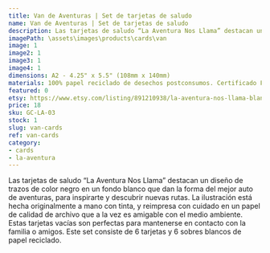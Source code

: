 ```yaml
---
title: Van de Aventuras | Set de tarjetas de saludo
name: Van de Aventuras | Set de tarjetas de saludo
description: Las tarjetas de saludo “La Aventura Nos Llama” destacan un diseño de trazos de color negro en un fondo blanco que dan la forma del mejor auto de aventuras, para inspirarte y descubrir nuevas rutas. La ilustración está hecha originalmente a mano con tinta, y reimpresa con cuidado en un papel de calidad de archivo que a la vez es amigable con el medio ambiente.
imagePath: \assets\images\products\cards\van
image: 1
image2: 1
image3: 1
image4: 1
dimensions: A2 - 4.25" x 5.5" (108mm x 140mm)
materials: 100% papel reciclado de desechos postconsumos. Certificado FSC.
featured: 0
etsy: https://www.etsy.com/listing/891210938/la-aventura-nos-llama-blank-note-card
price: 18
sku: GC-LA-03
stock: 1
slug: van-cards
ref: van-cards
category:
- cards
- la-aventura
---
```

Las tarjetas de saludo “La Aventura Nos Llama” destacan un diseño de trazos de color negro en un fondo blanco que dan la forma del mejor auto de aventuras, para inspirarte y descubrir nuevas rutas. La ilustración está hecha originalmente a mano con tinta, y reimpresa con cuidado en un papel de calidad de archivo que a la vez es amigable con el medio ambiente. Estas tarjetas vacías son perfectas para mantenerse en contacto con la familia o amigos. Este set consiste de 6 tarjetas y 6 sobres blancos de papel reciclado.
